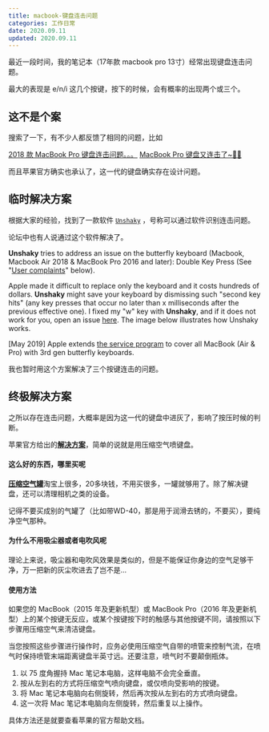 ```yaml
---
title: macbook-键盘连击问题
categories: 工作日常
date: 2020.09.11
updated: 2020.09.11
---
```


最近一段时间，我的笔记本（17年款 macbook pro 13寸）经常出现键盘连击问题。

最大的表现是 e/n/i 这几个按键，按下的时候，会有概率的出现两个或三个。

## 这不是个案

搜索了一下，有不少人都反馈了相同的问题，比如

[2018 款 MacBook Pro 键盘连击问题。。。](https://www.v2ex.com/t/494645)
[MacBook Pro 键盘又连击了~😤🤪](https://www.v2ex.com/t/432590)

而且苹果官方确实也承认了，这一代的键盘确实存在设计问题。

## 临时解决方案

根据大家的经验，找到了一款软件 [`Unshaky`](https://github.com/aahung/Unshaky) ，号称可以通过软件识别连击问题。

论坛中也有人说通过这个软件解决了。

**Unshaky** tries to address an issue on the butterfly keyboard (Macbook, Macbook Air 2018 & MacBook Pro 2016 and later): Double Key Press (See "[User complaints](#complaints-about-this-issue)" below). 

Apple made it difficult to replace only the keyboard and it costs hundreds of dollars. **Unshaky** might save your keyboard by dismissing such "second key hits" (any key presses that occur no later than x milliseconds after the previous effective one). I fixed my "w" key with **Unshaky**, and if it does not work for you, open an issue [here](https://github.com/aahung/Unshaky/issues). The image below illustrates how Unshaky works.

[May 2019] Apple extends [the service program](https://www.apple.com/ca/support/keyboard-service-program-for-macbook-and-macbook-pro/) to cover all MacBook (Air & Pro) with 3rd gen butterfly keyboards.

我也暂时用这个方案解决了三个按键连击的问题。

## 终极解决方案

之所以存在连击问题，大概率是因为这一代的键盘中进灰了，影响了按压时候的判断。

苹果官方给出的[**解决方案**](https://support.apple.com/zh-cn/HT205662)，简单的说就是用压缩空气喷键盘。

#### 这么好的东西，哪里买呢

[**压缩空气罐**](https://m.tb.cn/h.VWQwj5B)淘宝上很多，20多块钱，不用买很多，一罐就够用了。除了解决键盘，还可以清理相机之类的设备。

记得不要买成别的气罐了（比如带WD-40，那是用于润滑去锈的，不要买），要纯净空气那种。

#### 为什么不用吸尘器或者电吹风呢

理论上来说，吸尘器和电吹风效果是类似的，但是不能保证你身边的空气足够干净，万一把新的灰尘吹进去了岂不是...

#### 使用方法

如果您的 MacBook（2015 年及更新机型）或 MacBook Pro（2016 年及更新机型）上的某个按键无反应，或某个按键按下时的触感与其他按键不同，请按照以下步骤用压缩空气来清洁键盘。

当您按照这些步骤进行操作时，应务必使用压缩空气自带的喷管来控制气流，在喷气时保持喷管末端距离键盘半英寸远。还要注意，喷气时不要颠倒瓶体。

1. 以 75 度角握持 Mac 笔记本电脑，这样电脑不会完全垂直。
2. 按从左到右的方式将压缩空气喷向键盘，或仅喷向受影响的按键。
3. 将 Mac 笔记本电脑向右侧旋转，然后再次按从左到右的方式喷向键盘。
4. 这一次将 Mac 笔记本电脑向左侧旋转，然后重复以上操作。

具体方法还是就要查看苹果的官方帮助文档。
